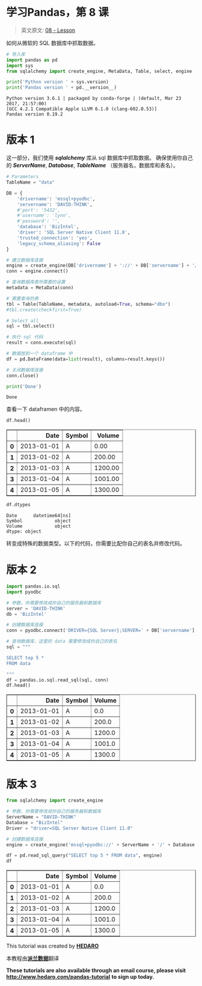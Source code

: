 
# 学习Pandas，第 8 课
> 英文原文: [08 - Lesson](http://nbviewer.ipython.org/urls/bitbucket.org/hrojas/learn-pandas/raw/master/lessons/08%20-%20Lesson.ipynb)

如何从微软的 SQL 数据库中抓取数据。


```python
# 导入库
import pandas as pd
import sys
from sqlalchemy import create_engine, MetaData, Table, select, engine
```


```python
print('Python version ' + sys.version)
print('Pandas version ' + pd.__version__)
```

    Python version 3.6.1 | packaged by conda-forge | (default, Mar 23 2017, 21:57:00) 
    [GCC 4.2.1 Compatible Apple LLVM 6.1.0 (clang-602.0.53)]
    Pandas version 0.19.2
    

# 版本 1  

这一部分，我们使用 ***sqlalchemy*** 库从 sql 数据库中抓取数据。 确保使用你自己的 ***ServerName***, ***Database***, ***TableName*** （服务器名，数据库和表名）。


```python
# Parameters
TableName = "data"

DB = {
    'drivername': 'mssql+pyodbc',
    'servername': 'DAVID-THINK',
    #'port': '5432',
    #'username': 'lynn',
    #'password': '',
    'database': 'BizIntel',
    'driver': 'SQL Server Native Client 11.0',
    'trusted_connection': 'yes',  
    'legacy_schema_aliasing': False
}

# 建立数据库连接
engine = create_engine(DB['drivername'] + '://' + DB['servername'] + '/' + DB['database'] + '?' + 'driver=' + DB['driver'] + ';' + 'trusted_connection=' + DB['trusted_connection'], legacy_schema_aliasing=DB['legacy_schema_aliasing'])
conn = engine.connect()

# 查询数据库表所需要的设置
metadata = MetaData(conn)

# 需要查询的表
tbl = Table(TableName, metadata, autoload=True, schema="dbo")
#tbl.create(checkfirst=True)

# Select all
sql = tbl.select()

# 执行 sql 代码
result = conn.execute(sql)

# 数据放到一个 dataframe 中
df = pd.DataFrame(data=list(result), columns=result.keys())

# 关闭数据库连接
conn.close()

print('Done')
```

    Done
    

查看一下 dataframen 中的内容。


```python
df.head()
```




<div>
<table border="1" class="dataframe">
  <thead>
    <tr style="text-align: right;">
      <th></th>
      <th>Date</th>
      <th>Symbol</th>
      <th>Volume</th>
    </tr>
  </thead>
  <tbody>
    <tr>
      <th>0</th>
      <td>2013-01-01</td>
      <td>A</td>
      <td>0.00</td>
    </tr>
    <tr>
      <th>1</th>
      <td>2013-01-02</td>
      <td>A</td>
      <td>200.00</td>
    </tr>
    <tr>
      <th>2</th>
      <td>2013-01-03</td>
      <td>A</td>
      <td>1200.00</td>
    </tr>
    <tr>
      <th>3</th>
      <td>2013-01-04</td>
      <td>A</td>
      <td>1001.00</td>
    </tr>
    <tr>
      <th>4</th>
      <td>2013-01-05</td>
      <td>A</td>
      <td>1300.00</td>
    </tr>
  </tbody>
</table>
</div>




```python
df.dtypes
```




    Date      datetime64[ns]
    Symbol            object
    Volume            object
    dtype: object



转变成特殊的数据类型。以下的代码，你需要比配你自己的表名并修改代码。

# 版本 2


```python
import pandas.io.sql
import pyodbc
```


```python
# 参数，你需要修改成你自己的服务器和数据库
server = 'DAVID-THINK'
db = 'BizIntel'

# 创建数据库连接
conn = pyodbc.connect('DRIVER={SQL Server};SERVER=' + DB['servername'] + ';DATABASE=' + DB['database'] + ';Trusted_Connection=yes')

# 查询数据库，这里的 data 需要修改成你自己的表名
sql = """

SELECT top 5 *
FROM data

"""
df = pandas.io.sql.read_sql(sql, conn)
df.head()
```




<div>
<table border="1" class="dataframe">
  <thead>
    <tr style="text-align: right;">
      <th></th>
      <th>Date</th>
      <th>Symbol</th>
      <th>Volume</th>
    </tr>
  </thead>
  <tbody>
    <tr>
      <th>0</th>
      <td>2013-01-01</td>
      <td>A</td>
      <td>0.0</td>
    </tr>
    <tr>
      <th>1</th>
      <td>2013-01-02</td>
      <td>A</td>
      <td>200.0</td>
    </tr>
    <tr>
      <th>2</th>
      <td>2013-01-03</td>
      <td>A</td>
      <td>1200.0</td>
    </tr>
    <tr>
      <th>3</th>
      <td>2013-01-04</td>
      <td>A</td>
      <td>1001.0</td>
    </tr>
    <tr>
      <th>4</th>
      <td>2013-01-05</td>
      <td>A</td>
      <td>1300.0</td>
    </tr>
  </tbody>
</table>
</div>



# 版本 3


```python
from sqlalchemy import create_engine
```


```python
# 参数，你需要修改成你自己的服务器和数据库
ServerName = "DAVID-THINK"
Database = "BizIntel"
Driver = "driver=SQL Server Native Client 11.0"

# 创建数据库连接
engine = create_engine('mssql+pyodbc://' + ServerName + '/' + Database + "?" + Driver)

df = pd.read_sql_query("SELECT top 5 * FROM data", engine)
df
```




<div>
<table border="1" class="dataframe">
  <thead>
    <tr style="text-align: right;">
      <th></th>
      <th>Date</th>
      <th>Symbol</th>
      <th>Volume</th>
    </tr>
  </thead>
  <tbody>
    <tr>
      <th>0</th>
      <td>2013-01-01</td>
      <td>A</td>
      <td>0.0</td>
    </tr>
    <tr>
      <th>1</th>
      <td>2013-01-02</td>
      <td>A</td>
      <td>200.0</td>
    </tr>
    <tr>
      <th>2</th>
      <td>2013-01-03</td>
      <td>A</td>
      <td>1200.0</td>
    </tr>
    <tr>
      <th>3</th>
      <td>2013-01-04</td>
      <td>A</td>
      <td>1001.0</td>
    </tr>
    <tr>
      <th>4</th>
      <td>2013-01-05</td>
      <td>A</td>
      <td>1300.0</td>
    </tr>
  </tbody>
</table>
</div>



<p class="text-muted">This tutorial was created by <a href="http://www.hedaro.com" target="_blank"><strong>HEDARO</strong></a></p>
<p class="text-muted">本教程由<a href="http://datarx.cn" target="_blank"><strong>派兰数据</strong></a>翻译</p>

<!-- Pandas Tutorial -->  
<strong>These tutorials are also available through an email course, please visit </strong><a href="http://www.hedaro.com/pandas-tutorial" target="_blank"><strong>http://www.hedaro.com/pandas-tutorial</strong></a> <strong>to sign up today.</strong>
<!-- Pandas Tutorial -->	


```python

```
